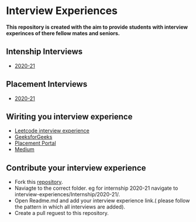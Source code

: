 # Interview Experiences
**This repository is created with the aim to provide students with interview experinces of there fellow mates and seniors.**

## Intenship Interviews
* [2020-21](/Internship/2020-21/)

## Placement Interviews
* [2020-21]()

## Wiriting you interview experience
* [Leetcode interview experience](https://leetcode.com/discuss/interview-experience)
* [GeeksforGeeks](https://www.geeksforgeeks.org/write-interview-experience/)
* [Placement Portal](http://placements.mnit.ac.in/interview-experiences)
* [Medium](https://help.medium.com/hc/en-us/articles/225168768-Write-a-post)

## Contribute your interview experience
* Fork this [repository](https://github.com/Codeshows/interview-experiences/).
* Naviagte to the correct folder. eg for internship 2020-21 navigate to interview-experiences/Internship/2020-21/.
* Open Readme.md and add your interview experience link.( please follow the pattern in which all interviews are added).
* Create a pull reguest to this repository.



